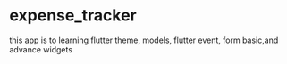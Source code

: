 # expense_tracker

this app is to learning flutter theme, models, flutter event, form basic,and advance widgets
